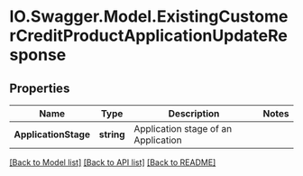 # IO.Swagger.Model.ExistingCustomerCreditProductApplicationUpdateResponse
## Properties

Name | Type | Description | Notes
------------ | ------------- | ------------- | -------------
**ApplicationStage** | **string** | Application stage of an Application | 

[[Back to Model list]](../README.md#documentation-for-models) [[Back to API list]](../README.md#documentation-for-api-endpoints) [[Back to README]](../README.md)

